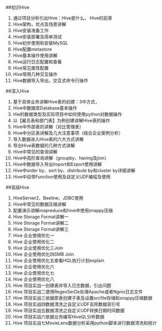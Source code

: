 ##初识Hive
1. 通过项目分析引出Hive：Hive是什么， Hive的前景
2. Hive架构，优点及场景讲解
3. Hive安装准备工作
4. Hive安装部署及简单测试
5. Hive初步使用和安装MySQL
6. Hive配置metastore
7. Hive基本操作使用讲解
8. Hive运行日志配置和查看
9. Hive常见属性配置
10. Hive常用几种交互操作
11. Hive数据导入导出，交互式命令行操作

##深入Hive
1. 基于具体业务讲解Hive表的创建：3中方式， 
2. Hive中数据库Database基本操作
3. Hie的数据类型及实际项目中如何使用python对数据操作
4. 以【雇员表和部门表】为例创建讲解Hive表的操作
5. Hive中外部表的讲解（对比管理表）
6. Hive中分区表讲解及几大注意事项（结合企业案例分析）
7. 导入数据进入Hive表的六大方式讲解
8. 导出Hive表数据的几种方式讲解
9. Hive中常见的查询讲解
10. Hive中高阶查询讲解（groupby、having及jion）
11. Hive中数据导入导出Import和Export使用讲解
12. Hive中order by、sort by、distribute by和cluster by详细讲解
13. Hive中自带Function使用及自定义UDF编程及使用

##高级Hive
1. HiveServer2、Beeline、JDBC使用
2. Hive中常见的数据压缩讲解
3. 配置演示讲解mapreduce和hive中使用snappy压缩
4. Hive Storage Format讲解一
5. Hive Storage Format讲解二
6. Hive Storage Format讲解三
7. Hive 企业使用优化一
8. Hive 企业使用优化二
9. Hive 企业使用优化三Join
10. Hive 企业使用优化四SMB Join
11. Hive 企业使用优化五查看HQL执行计划explain
12. Hive 企业使用优化六
13. Hive 企业使用优化七
14. Hive 企业使用优化八
15. Hive 项目实战一创建表并导入日志数据，引出问题
16. Hive 项目实战二使用RegexSerDe处理Apache或者Ngnix日志文件
17. Hive 项目实战三依据原表创建子表及设置orcfile存储和snappy压缩数据
18. Hive 项目实战四数据清洗之自定义UDF去除数据双引号
19. Hive 项目实战五数据清洗之自定义UDF转换日期时间数据
20. Hive 项目实战六依据业务编写HiveQL分析数据
21. Hive 项目实战七MovieLens数据分析采用python脚本进行数据清洗和统计

